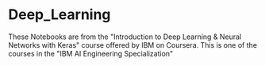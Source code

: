 # Deep_Learning
These Notebooks are from the "Introduction to Deep Learning & Neural Networks with Keras" course offered by IBM on Coursera.
This is one of the courses in the "IBM AI Engineering Specialization"


